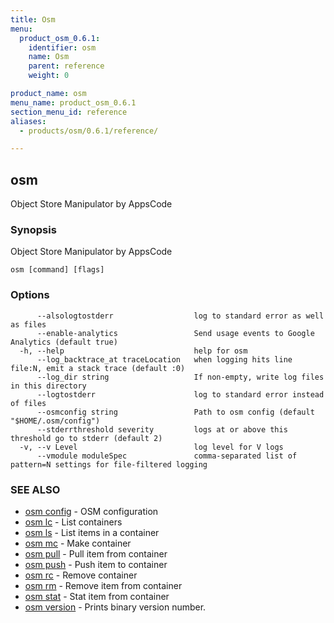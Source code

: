 ```yaml
---
title: Osm
menu:
  product_osm_0.6.1:
    identifier: osm
    name: Osm
    parent: reference
    weight: 0

product_name: osm
menu_name: product_osm_0.6.1
section_menu_id: reference
aliases:
  - products/osm/0.6.1/reference/

---
```

## osm

Object Store Manipulator by AppsCode

### Synopsis

Object Store Manipulator by AppsCode

```
osm [command] [flags]
```

### Options

```
      --alsologtostderr                  log to standard error as well as files
      --enable-analytics                 Send usage events to Google Analytics (default true)
  -h, --help                             help for osm
      --log_backtrace_at traceLocation   when logging hits line file:N, emit a stack trace (default :0)
      --log_dir string                   If non-empty, write log files in this directory
      --logtostderr                      log to standard error instead of files
      --osmconfig string                 Path to osm config (default "$HOME/.osm/config")
      --stderrthreshold severity         logs at or above this threshold go to stderr (default 2)
  -v, --v Level                          log level for V logs
      --vmodule moduleSpec               comma-separated list of pattern=N settings for file-filtered logging
```

### SEE ALSO

* [osm config](/docs/reference/osm_config.md)	 - OSM configuration
* [osm lc](/docs/reference/osm_lc.md)	 - List containers
* [osm ls](/docs/reference/osm_ls.md)	 - List items in a container
* [osm mc](/docs/reference/osm_mc.md)	 - Make container
* [osm pull](/docs/reference/osm_pull.md)	 - Pull item from container
* [osm push](/docs/reference/osm_push.md)	 - Push item to container
* [osm rc](/docs/reference/osm_rc.md)	 - Remove container
* [osm rm](/docs/reference/osm_rm.md)	 - Remove item from container
* [osm stat](/docs/reference/osm_stat.md)	 - Stat item from container
* [osm version](/docs/reference/osm_version.md)	 - Prints binary version number.

